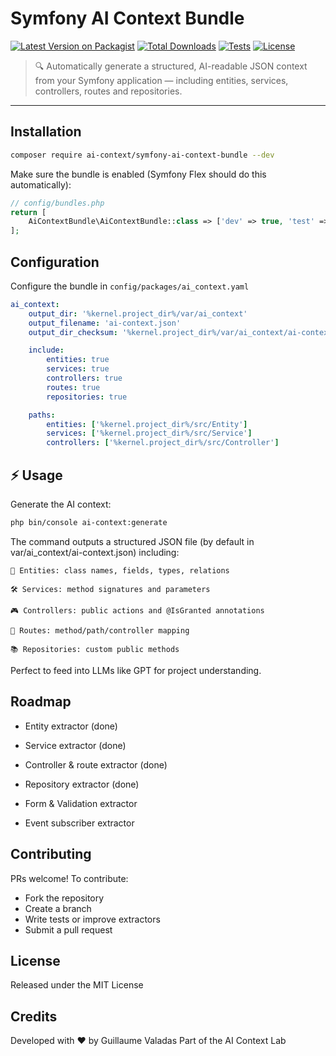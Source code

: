 # Symfony AI Context Bundle

[![Latest Version on Packagist](https://img.shields.io/packagist/v/ai-context/symfony-ai-context-bundle.svg)](https://packagist.org/packages/ai-context/symfony-ai-context-bundle)
[![Total Downloads](https://img.shields.io/packagist/dt/ai-context/symfony-ai-context-bundle.svg)](https://packagist.org/packages/ai-context/symfony-ai-context-bundle)
[![Tests](https://github.com/ai-context-lab/symfony-ai-context-bundle/actions/workflows/ci.yml/badge.svg)](...)
[![License](https://img.shields.io/github/license/ai-context-lab/symfony-ai-context-bundle.svg)](https://github.com/ai-context-lab/symfony-ai-context-bundle/blob/main/LICENSE)

> 🔍 Automatically generate a structured, AI-readable JSON context from your Symfony application — including entities, services, controllers, routes and repositories.

---

## Installation

```bash
composer require ai-context/symfony-ai-context-bundle --dev
```

Make sure the bundle is enabled (Symfony Flex should do this automatically):

```php
// config/bundles.php
return [
    AiContextBundle\AiContextBundle::class => ['dev' => true, 'test' => true],
];
```

## Configuration

Configure the bundle in `config/packages/ai_context.yaml`

```yaml
ai_context:
    output_dir: '%kernel.project_dir%/var/ai_context'
    output_filename: 'ai-context.json'
    output_dir_checksum: '%kernel.project_dir%/var/ai_context/ai-context-checksum.json'

    include:
        entities: true
        services: true
        controllers: true
        routes: true
        repositories: true

    paths:
        entities: ['%kernel.project_dir%/src/Entity']
        services: ['%kernel.project_dir%/src/Service']
        controllers: ['%kernel.project_dir%/src/Controller']

```

## ⚡ Usage

Generate the AI context:

```bash
php bin/console ai-context:generate
```

The command outputs a structured JSON file (by default in var/ai_context/ai-context.json) including:

    🧩 Entities: class names, fields, types, relations

    🛠️ Services: method signatures and parameters

    🎮 Controllers: public actions and @IsGranted annotations

    🚦 Routes: method/path/controller mapping

    📚 Repositories: custom public methods

Perfect to feed into LLMs like GPT for project understanding.

## Roadmap

- Entity extractor (done)

- Service extractor (done)

- Controller & route extractor (done)

- Repository extractor (done)

- Form & Validation extractor

- Event subscriber extractor

## Contributing

PRs welcome!
To contribute:

- Fork the repository
- Create a branch
- Write tests or improve extractors
- Submit a pull request

## License

Released under the MIT License

## Credits

Developed with ❤️ by Guillaume Valadas
Part of the AI Context Lab
